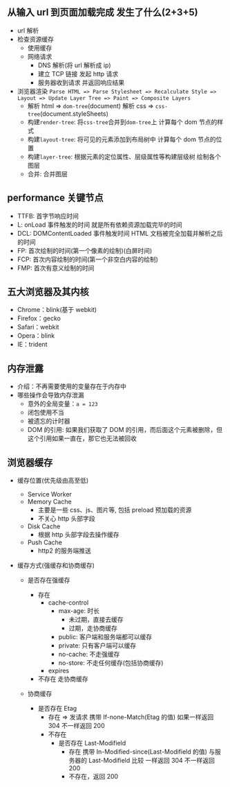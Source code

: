 ## 从输入 url 到页面加载完成 发生了什么(2+3+5)

- url 解析
- 检查资源缓存
  - 使用缓存
  - 网络请求
    - DNS 解析(将 url 解析成 ip)
    - 建立 TCP 链接 发起 http 请求
    - 服务器收到请求 并返回响应结果
- 浏览器渲染 `Parse HTML => Parse Stylesheet => Recalculate Style => Layout => Update Layer Tree => Paint => Composite Layers`
  - 解析 html => `dom-tree`(document) 解析 css => `css-tree`(document.styleSheets)
  - 构建`render-tree`: 将`css-tree`合并到`dom-tree`上 计算每个 dom 节点的样式
  - 构建`layout-tree`: 将可见的元素添加到布局树中 计算每个 dom 节点的位置
  - 构建`layer-tree`: 根据元素的定位属性、层级属性等构建层级树 绘制各个图层
  - 合并: 合并图层

## performance 关键节点

- TTFB: 首字节响应时间
- L: onLoad 事件触发的时间 就是所有依赖资源加载完毕的时间
- DCL: DOMContentLoaded 事件触发时间 HTML 文档被完全加载并解析之后的时间
- FP: 首次绘制的时间(第一个像素的绘制)(白屏时间)
- FCP: 首次内容绘制的时间(第一个非空白内容的绘制)
- FMP: 首次有意义绘制的时间

## 五大浏览器及其内核

- Chrome：blink(基于 webkit)
- Firefox：gecko
- Safari：webkit
- Opera：blink
- IE：trident

## 内存泄露

- 介绍：不再需要使用的变量存在于内存中
- 哪些操作会导致内存泄漏
  - 意外的全局变量：`a = 123`
  - 闭包使用不当
  - 被遗忘的计时器
  - DOM 的引用: 如果我们获取了 DOM 的引用，而后面这个元素被删除，但这个引用如果一直在，那它也无法被回收

## 浏览器缓存

- 缓存位置(优先级由高至低)

  - Service Worker
  - Memory Cache
    - 主要是一些 css、js、图片等, 包括 preload 预加载的资源
    - 不关心 http 头部字段
  - Disk Cache
    - 根据 http 头部字段去操作缓存
  - Push Cache
    - http2 的服务端推送

- 缓存方式(强缓存和协商缓存)

  - 是否存在强缓存

    - 存在
      - cache-control
        - max-age: 时长
          - 未过期，直接去缓存
          - 过期，走协商缓存
        - public: 客户端和服务端都可以缓存
        - private: 只有客户端可以缓存
        - no-cache: 不走强缓存
        - no-store: 不走任何缓存(包括协商缓存)
      - expires
    - 不存在 走协商缓存

  - 协商缓存
    - 是否存在 Etag
      - 存在 => 发请求 携带 If-none-Match(Etag 的值) 如果一样返回 304 不一样返回 200
      - 不存在
        - 是否存在 Last-Modifield
          - 存在 携带 In-Modified-since(Last-Modifield 的值) 与服务器的 Last-Modifield 比较 一样返回 304 不一样返回 200
          - 不存在，返回 200
